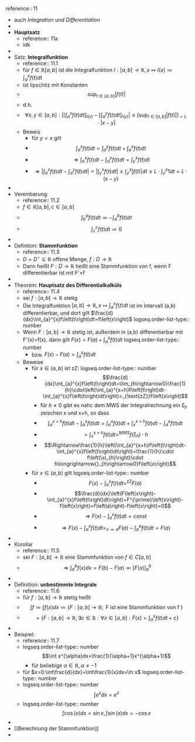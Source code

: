 reference:: 11

- auch *Integration und Differentiation*
-
- **Hauptsatz**
	- reference:: 11a
	- idk
-
- Satz: **Integralfunktion**
	- reference:: 11.1
	- für $f\in\mathbb{R}\left\lbrack a,b\right\rbrack$ ist die Integralfunktion $I:\left\lbrack a,b\right\rbrack\rightarrow\mathbb{R},x\mapsto I\left(x\right)\coloneqq\int_{a}^{x}f\left(t\right)dt$
	- ist lipschitz mit Konstanten
	- $$\sup_{t\in\left\lbrack a,b\right\rbrack}\left|f\left(t\right)\right|$$
	- d.h.
	- $$\forall x,y\in\left\lbrack a,b\right\rbrack:\left|\left\lbrack\int_{a}^{x}f\left(t\right)dt\right\rbrack_{I\left(x\right)}-\left\lbrack\int_{a}^{y}f\left(t\right)dt\right\rbrack_{I\left(y\right)}\right|\leq\left\lbrack\sup_{t\in\left\lbrack a,b\right\rbrack}\left|f\left(t\right)\right|\right\rbrack_{=L}\cdot\left|x-y\right|$$
	- Beweis
		- für $y<x$ gilt
		- $$\int_{a}^{x}f\left(t\right)dt=\int_{a}^{y}f\left(t\right)dt+\int_{a}^{x}f\left(t\right)dt$$
		- $$\Rightarrow\int_{a}^{x}f\left(t\right)dt-\int_{a}^{y}f\left(t\right)dt=\int_{y}^{x}f\left(t\right)dt$$
		- $$\Rightarrow\left|\int_{a}^{x}f\left(t\right)dt-\int_{a}^{y}f\left(t\right)dt\right|=\left|\int_{y}^{x}f\left(t\right)dt\right|\leq\int_{y}^{x}\left|f\left(t\right)\right|dt\leq L\cdot\int_{y}^{x}1dt=L\cdot\left(x-y\right)$$
-
- Vereinbarung:
	- reference:: 11.2
	- $f\in\mathbb{R}\left\lbrack a,b\right\rbrack,c\in\left\lbrack a,b\right\rbrack$
	- $$\int_{b}^{a}f\left(t\right)dt\coloneqq-\int_{a}^{b}f\left(t\right)dt$$
	- $$\int_{c}^{c}f\left(t\right)dt\coloneqq0$$
-
- Defintion: **Stammfunktion**
	- reference:: 11.3
	- $D=D^{\circ}\subseteq\mathbb{R}$ offene Menge, $f:D\rightarrow\mathbb{R}$
	- Dann heißt $F:D\rightarrow\mathbb{R}$ heißt eine Stammfunktion von f, wenn F differentierbar ist mit F'=f
-
- Theorem: **Hauptsatz des Differentialkalküls**
	- reference:: 11.4
	- sei $f:\left\lbrack a,b\right\rbrack\rightarrow\mathbb{R}$ stetig
	- Die Integralfunktion $\left\lbrack a,b\right\rbrack\rightarrow\mathbb{R},x\mapsto\int_{a}^{x}f\left(t\right)dt$ ist im Intervall (a,b) differentierbar, und dort gilt $\frac{d}{dx}\int_{a}^{x}f\left(t\right)dt=f\left(x\right)$
	  logseq.order-list-type:: number
	- Wenn $F:\left\lbrack a,b\right\rbrack\rightarrow\mathbb{R}$ stetig ist, außerdem in (a,b) differentierbar mit F'(x)=f(x), dann gilt $F\left(x\right)=F\left(a\right)+\int_{a}^{x}f\left(t\right)dt$
	  logseq.order-list-type:: number
		- bzw. $F\left(x\right)-F\left(a\right)=\int_{a}^{x}f\left(t\right)dt$
	- Beweise
		- für $x\in\left(a,b\right)$ ist zZ:
		  logseq.order-list-type:: number
			- $$\frac{d}{dx}\int_{a}^{x}f\left(t\right)dt=\lim_{h\rightarrow0}\frac{1}{h}\cdot\left(\int_{a}^{x+h}f\left(t\right)dt-\int_{a}^{x}f\left(t\right)dt\right)=_{\text{zZ}}f\left(x\right)$$
			- für $h\neq0$ gibt es nahc dem MWS der Integralrechnung ein $\xi_{h}$ zeischen x und x+h, so dass
			- $$\int_{a}^{x+h}f\left(t\right)dt-\int_{a}^{x}f\left(t\right)dt=\int_{a}^{x}f\left(t\right)dt+\int_{x}^{x+h}f\left(t\right)dt-\int_{a}^{x}f\left(t\right)dt$$
			- $$=\int_{x}^{x+h}f\left(t\right)dt=^{MWS}f\left(\xi_{h}\right)\cdot h$$
			- $$\Rightarrow\frac{1}{h}\left(\int_{a}^{x+h}f\left(t\right)dt-\int_{a}^{x}f\left(t\right)dt\right)=\frac{1}{h}\cdot f\left(\xi_{h}\right)\cdot h\longrightarrow{}_{h\rightarrow0}f\left(x\right)$$
		- für $x\in\left(a,b\right)$ gilt
		  logseq.order-list-type:: number
			- $$F\left(x\right)-\int_{a}^{x}f\left(t\right)dt=^{\text{zZ}}F\left(a\right)$$
			- $$\frac{d}{dx}\left(F\left(x\right)-\int_{a}^{x}f\left(t\right)dt\right)=F^{\prime}\left(x\right)-f\left(x\right)=f\left(a\right)-f\left(x\right)=0$$
			- $$\Rightarrow F\left(x\right)-\int_{a}^{x}f\left(t\right)dt=\text{const}$$
			- $$\Rightarrow F\left(x\right)-\int_{a}^{x}f\left(t\right)dt=_{x\coloneqq a}F\left(a\right)-\int_{a}^{a}f\left(t\right)dt=F\left(a\right)$$
-
- Korollar
	- reference:: 11.5
	- sei $F:\left\lbrack a,b\right\rbrack\rightarrow\mathbb{R}$ eine Stammfunktion von $f\in C\left\lbrack a,b\right\rbrack$
	- $$\Rightarrow\int_{a}^{b}f\left(x\right)dx=F\left(b\right)-F\left(a\right)\eqqcolon\left\lbrack F\left(x\right)\right\rbrack_{a}^{b}$$
-
- Definition: **unbestimmte Integrale**
	- reference:: 11.6
	- für $f:\left\lbrack a,b\right\rbrack\rightarrow\mathbb{R}$ stetig heißt
	- $$\int f\coloneqq\int f\left(x\right)dx\coloneqq\left\lbrace F:\left\lbrack a,b\right\rbrack\rightarrow\mathbb{R};\text{ F ist eine Stammfunktion von f }\right\rbrace$$
	- $$=\left\lbrace F:\left\lbrack a,b\right\rbrack\rightarrow\mathbb{R};\exists c\in\mathbb{R}:\forall x\in\left\lbrack a,b\right\rbrack:F\left(x\right)=\int_{a}^{x}f\left(t\right)dt+c\right\rbrace$$
-
- Beispiel:
	- reference:: 11.7
	- logseq.order-list-type:: number
	  $$\int x^{\alpha}dx=\frac{1}{\alpha+1}x^{\alpha+1}$$
		- für beliebige $\alpha\in\mathbb{R},\alpha\neq-1$
	- für $x>0:\int\frac{d}{dx}=\int\frac{1}{x}dx=\ln x$
	  logseq.order-list-type:: number
	- logseq.order-list-type:: number
	  $$\int e^{x}dx=e^{x}$$
	- logseq.order-list-type:: number
	  $$\int\cos\left(x\right)dx=\sin x,\int\sin\left(x\right)dx=-\cos x$$
-
- [[Berechnung der Stammfunktion]]
-